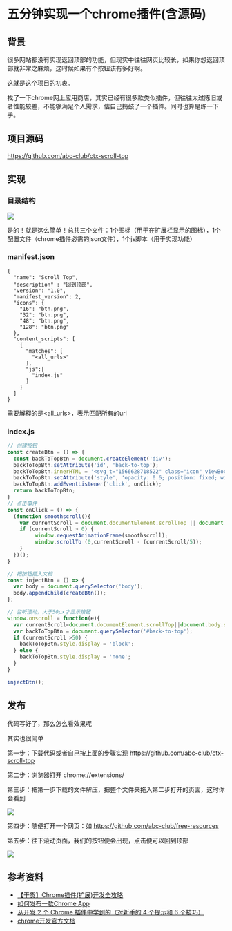 # 五分钟实现一个chrome插件(含源码)

## 背景

很多网站都没有实现返回顶部的功能，但现实中往往网页比较长，如果你想返回顶部就非常之麻烦，这时候如果有个按钮该有多好啊。

这就是这个项目的初衷。

找了一下chrome网上应用商店，其实已经有很多款类似插件，但往往太过陈旧或者性能较差，不能够满足个人需求，估自己捣鼓了一个插件。同时也算是练一下手。

## 项目源码

https://github.com/abc-club/ctx-scroll-top

## 实现
### 目录结构


![](https://user-gold-cdn.xitu.io/2019/8/24/16cc2751d14ac06c)

是的！就是这么简单！总共三个文件：1个图标（用于在扩展栏显示的图标），1个配置文件（chrome插件必需的json文件），1个js脚本（用于实现功能）

### manifest.json

```
{
  "name": "Scroll Top",
  "description" : "回到顶部",
  "version": "1.0",
  "manifest_version": 2,
  "icons": {
    "16": "btn.png",
    "32": "btn.png",
    "48": "btn.png",
    "128": "btn.png"
  },
  "content_scripts": [
    {
      "matches": [
        "<all_urls>"
      ],
      "js":[
        "index.js"
      ]
    }
  ]
}

```

需要解释的是<all_urls>，表示匹配所有的url

### index.js

```js
// 创建按钮
const createBtn = () => {
  const backToTopBtn = document.createElement('div');
  backToTopBtn.setAttribute('id', 'back-to-top');
  backToTopBtn.innerHTML = '<svg t="1566628718522" class="icon" viewBox="0 0 1024 1024" version="1.1" xmlns="http://www.w3.org/2000/svg" p-id="5590" width="50" height="50"><path d="M508.245 143.837c-0.606 0.059-1.194 0.174-1.791 0.258-0.725 0.104-1.45 0.188-2.168 0.332-0.687 0.135-1.351 0.325-2.024 0.495-0.622 0.156-1.247 0.293-1.861 0.479-0.661 0.202-1.298 0.448-1.945 0.68-0.614 0.219-1.232 0.422-1.836 0.671-0.604 0.25-1.181 0.544-1.771 0.821-0.622 0.293-1.251 0.569-1.861 0.897-0.563 0.301-1.097 0.645-1.644 0.972-0.6 0.358-1.206 0.696-1.791 1.087-0.606 0.405-1.175 0.856-1.756 1.292-0.487 0.364-0.987 0.701-1.459 1.091-1.044 0.856-2.048 1.76-3.001 2.714l-173.668 173.668c-15.986 15.986-15.986 41.907 0 57.894s41.907 15.986 57.894 0l103.784-103.784v556.173c0 22.61 18.328 40.937 40.937 40.937 22.61 0 40.937-18.328 40.937-40.937v-556.176l103.784 103.784c15.986 15.986 41.907 15.986 57.894 0s15.986-41.907 0-57.894l-173.668-173.668c-0.954-0.954-1.957-1.856-3.001-2.712-0.473-0.39-0.972-0.727-1.459-1.091-0.581-0.436-1.152-0.886-1.756-1.292-0.583-0.391-1.189-0.729-1.787-1.087-0.549-0.327-1.083-0.671-1.648-0.974-0.088-0.047-0.17-0.106-0.258-0.153-0.524-0.276-1.068-0.493-1.603-0.743-0.587-0.279-1.167-0.571-1.771-0.821-0.606-0.25-1.224-0.452-1.838-0.673-0.645-0.231-1.283-0.479-1.942-0.68-0.078-0.023-0.151-0.057-0.228-0.080-0.538-0.161-1.089-0.262-1.631-0.399-0.673-0.17-1.339-0.358-2.024-0.495-0.718-0.143-1.445-0.227-2.168-0.332-0.598-0.086-1.185-0.199-1.791-0.258-1.344-0.133-2.692-0.204-4.040-0.205-1.349 0.004-2.698 0.076-4.040 0.209z" p-id="5591" fill="#13227a"></path><path d="M0.571 512.074c0 282.612 229.103 511.714 511.714 511.714s511.714-229.103 511.714-511.714-229.103-511.714-511.714-511.714-511.714 229.103-511.714 511.714zM942.126 512.071c0 237.396-192.446 429.84-429.84 429.84s-429.84-192.446-429.84-429.84 192.446-429.84 429.84-429.84 429.84 192.448 429.84 429.84z" p-id="5592" fill="#13227a"></path></svg>'
  backToTopBtn.setAttribute('style', 'opacity: 0.6; position: fixed; width: 50px; height: auto; z-index: 2147483647; border: 0px; padding: 0px; min-width: auto; min-height: auto; max-width: none; max-height: none; bottom: 100px; right: 80px; margin: 0px; cursor: pointer;display:none;');
  backToTopBtn.addEventListener('click', onClick);
  return backToTopBtn;
}
// 点击事件
const onClick = () => {
  (function smoothscroll(){
    var currentScroll = document.documentElement.scrollTop || document.body.scrollTop;
    if (currentScroll > 0) {
         window.requestAnimationFrame(smoothscroll);
         window.scrollTo (0,currentScroll - (currentScroll/5));
    }
  })();
}

// 把按钮插入文档
const injectBtn = () => {
  var body = document.querySelector('body');
  body.appendChild(createBtn());
};

// 监听滚动，大于50px才显示按钮
window.onscroll = function(e){
  var currentScroll=document.documentElement.scrollTop||document.body.scrollTop;
  var backToTopBtn = document.querySelector('#back-to-top');
  if (currentScroll >50) {
    backToTopBtn.style.display = 'block';
  } else {
    backToTopBtn.style.display = 'none';
  }
}

injectBtn();

```

## 发布
代码写好了，那么怎么看效果呢

其实也很简单



第一步：下载代码或者自己按上面的步骤实现 https://github.com/abc-club/ctx-scroll-top

第二步：浏览器打开 chrome://extensions/

第三步：把第一步下载的文件解压，把整个文件夹拖入第二步打开的页面，这时你会看到


![](https://user-gold-cdn.xitu.io/2019/8/24/16cc27ca52baa25a)

第四步：随便打开一个网页：如 https://github.com/abc-club/free-resources

第五步：往下滚动页面，我们的按钮便会出现，点击便可以回到顶部

![](https://user-gold-cdn.xitu.io/2019/8/24/16cc27ef2646ac64)


## 参考资料

 * [【干货】Chrome插件(扩展)开发全攻略](https://www.cnblogs.com/liuxianan/p/chrome-plugin-develop.html)
 * [如何发布一款Chrome App](https://segmentfault.com/a/1190000000354014)
 * [从开发 2 个 Chrome 插件中学到的（对新手的 4 个提示和 6 个技巧）](https://juejin.im/post/58e6e86eac502e006c2b1307)
 * [chrome开发官方文档](https://developer.chrome.com/extensions)

